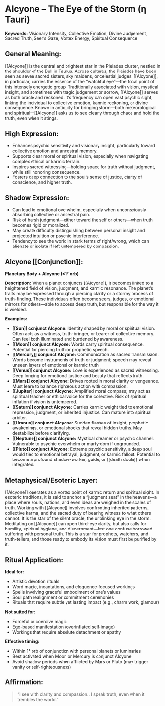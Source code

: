 #   Alcyone – The Eye of the Storm (η Tauri)

**Keywords:** Visionary Intensity, Collective Emotion, Divine Judgement, Sacred Truth, Seer’s Gaze, Vortex Energy, Spiritual Consequence
## General Meaning:
[[Alcyone]] is the central and brightest star in the Pleiades cluster, nestled in the shoulder of the Bull in Taurus.  Across cultures, the Pleiades have been seen as seven sacred sisters, sky maidens, or celestial judges.  [[Alcyone]], in particular, carries the essence of the “watchful eye”—the focal point of this intensely energetic group.  Traditionally associated with vision, mystical insight, and sometimes with tragic judgement or sorrow, [[Alcyone]] serves as both oracle and reckoned.  It’s frequency can open vast psychic sight, linking the individual to collective emotion, karmic reckoning, or divine consequence.  Known in antiquity for bringing storm—both meteorological and spiritual—[[Alcyone]] asks us to see clearly through chaos and hold the truth, even when it stings.

## High Expression:
- Enhances psychic sensitivity and visionary insight, particularly toward collective emotion and ancestral memory.
- Supports clear moral or spiritual vision, especially when navigating complex ethical or karmic terrain.
- Inspires sacred witnessing—holding space for truth without judgment, while still honoring consequence.
- Fosters deep connection to the soul’s sense of justice, clarity of conscience, and higher truth.
## Shadow Expression:
- Can lead to emotional overwhelm, especially when unconsciously absorbing collective or ancestral pain.
- Risk of harsh judgment—either toward the self or others—when truth becomes rigid or moralized.
- May create difficulty distinguishing between personal insight and projected intuition or psychic interference.
- Tendency to see the world in stark terms of right/wrong, which can alienate or isolate if left untempered by compassion.
## Alcyone [[Conjunction]]:

**Planetary Body + Alcyone (≤1° orb)**

**Description:**
When a planet conjuncts [[Alcyone]], it becomes linked to a heightened field of vision, judgment, and karmic resonance.  The planet’s traits may be expressed through a piercing clarity or a stormy process of truth-finding.  These individuals often become seers, judges, or emotional mirrors for others—able to access deep truth, but responsible for the way it is wielded.

**Examples:**
- **[[Sun]] conjunct Alcyone:** Identity shaped by moral or spiritual vision.  Often acts as a witness, truth-bringer, or bearer of collective memory.  Can feel both illuminated and burdened by awareness.
- **[[Moon]] conjunct Alcyone:** Words carry spiritual consequence.  Potential for piercing truth or prophetic speech.
- **[[Mercury]] conjunct Alcyone:** Communication as sacred transmission.  Words become instruments of truth or judgment; speech may reveal unseen layers of emotional or karmic truth.
- **[[Venus]] conjunct Alcyone:** Love is experienced as sacred witnessing.  Deep longing for emotional justice and beauty that reflects truth.
- **[[Mars]] conjunct Alcyone:** Drives rooted in moral clarity or vengeance.  Must learn to balance righteous action with compassion.
- **[[Jupiter]] conjunct Alcyone:** Amplified moral compass; may act as spiritual teacher or ethical voice for the collective.  Risk of spiritual inflation if vision is untempered.
- **[[Saturn]] conjunct Alcyone:** Carries karmic weight tied to emotional repression, judgment, or inherited injustice.  Can mature into spiritual arbiter.
- **[[Uranus]] conjunct Alcyone:** Sudden flashes of insight, prophetic awakenings, or emotional shocks that reveal hidden truths.  May destabilize before clarifying.
- **[[Neptune]] conjunct Alcyone:** Mystical dreamer or psychic channel.  Vulnerable to psychic overwhelm or martyrdom if ungrounded.
- **[[Pluto]] conjunct Alcyone:** Extreme psychic sensitivity, a deep soul would tied to emotional betrayal, judgment, or karmic fallout.  Potential to become a profound shadow-worker, guide, or [[death doula]] when integrated.

## Metaphysical/Esoteric Layer:
[[Alcyone]] operates as a vortex point of karmic return and spiritual sight.  In esoteric traditions, it is said to anchor a “judgment seat” in the heavens—a place where souls, nations, and even ideas are weighed in the scales of truth.  Working with [[Alcyone]] involves confronting inherited patterns, collective karma, and the sacred duty of bearing witness to what others cannot.  It is the star of the silent oracle, the unblinking eye in the storm.  Meditating on [[Alcyone]] can open third-eye clarity, but also calls for humility, spiritual hygiene, and discernment—lest one confuse borrowed suffering with personal truth.  This is a star for prophets, watchers, and truth-tellers, and those ready to embody its vision must first be purified by it.

## Ritual Application:
  
**Ideal for:**
- Artistic devotion rituals
- Word magic, incantations, and eloquence-focused workings
- Spells involving graceful embodiment of one’s values
- Soul path realignment or commitment ceremonies
- Rituals that require subtle yet lasting impact (e.g., charm work, glamour)

**Not suited for:**
- Forceful or coercive magic
- Ego-based manifestation (overinflated self-image)
- Workings that require absolute detachment or apathy

**Effective timing:**
- Within 1° orb of conjunction with personal planets or luminaries
- Best activated when Moon or Mercury is conjunct Alcyone
- Avoid shadow periods when afflicted by Mars or Pluto (may trigger vanity or self-righteousness)

## Affirmation:

> “I see with clarity and compassion..  I speak truth, even when it trembles the world.”

